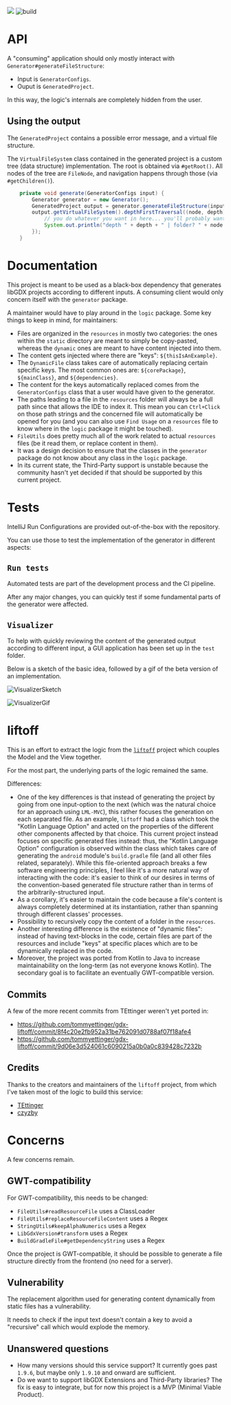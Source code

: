 [![](https://jitpack.io/v/payne911/gdx-setup-generator.svg)](https://jitpack.io/#payne911/gdx-setup-generator)
![build](https://github.com/payne911/gdx-setup-generator/workflows/build/badge.svg)

# API
A "consuming" application should only mostly interact with ``Generator#generateFileStructure``:
* Input is ``GeneratorConfigs``.
* Ouput is ``GeneratedProject``.

In this way, the logic's internals are completely hidden from the user.

## Using the output
The ``GeneratedProject`` contains a possible error message, and a virtual file structure.

The ``VirtualFileSystem`` class contained in the generated project is a custom tree (data structure) implementation. The root is obtained via ``#getRoot()``. All nodes of the tree are ``FileNode``, and navigation happens through those (via ``#getChildren()``).

```java
    private void generate(GeneratorConfigs input) {
        Generator generator = new Generator();
        GeneratedProject output = generator.generateFileStructure(input);
        output.getVirtualFileSystem().depthFirstTraversal((node, depth) -> {
            // you do whatever you want in here... you'll probably want to actually save those files, for example
            System.out.println("depth " + depth + " | folder? " + node.isFolder() + " | node path: " + node.getFullPath);
        });
    }
```

# Documentation
This project is meant to be used as a black-box dependency that generates libGDX projects according to different inputs. A consuming client would only concern itself with the ``generator`` package.

A maintainer would have to play around in the ``logic`` package. Some key things to keep in mind, for maintainers:
* Files are organized in the ``resources`` in mostly two categories: the ones within the ``static`` directory are meant to simply be copy-pasted, whereas the ``dynamic`` ones are meant to have content injected into them.
* The content gets injected where there are "keys": `${thisIsAnExample}`.
* The ``DynamicFile`` class takes care of automatically replacing certain specific keys. The most common ones are: ``${corePackage}``, ``${mainClass}``, and ``${dependencies}``.
* The content for the keys automatically replaced comes from the ``GeneratorConfigs`` class that a user would have given to the generator.
* The paths leading to a file in the ``resources`` folder will always be a full path since that allows the IDE to index it. This mean you can ``Ctrl+Click`` on those path strings and the concerned file will automatically be opened for you (and you can also use ``Find Usage`` on a ``resources`` file to know where in the ``logic`` package it might be touched).
* `FileUtils` does pretty much all of the work related to actual ``resources`` files (be it read them, or replace content in them).
* It was a design decision to ensure that the classes in the ``generator`` package do not know about any class in the ``logic`` package.
* In its current state, the Third-Party support is unstable because the community hasn't yet decided if that should be supported by this current project.

# Tests
IntelliJ Run Configurations are provided out-of-the-box with the repository.

You can use those to test the implementation of the generator in different aspects:

## ``Run tests``
Automated tests are part of the development process and the CI pipeline.

After any major changes, you can quickly test if some fundamental parts of the generator were affected.

## ``Visualizer``
To help with quickly reviewing the content of the generated output according to different input, a GUI application has been set up in the ``test`` folder.

Below is a sketch of the basic idea, followed by a gif of the beta version of an implementation.

![VisualizerSketch](media/visualizer_sketch.png)

![VisualizerGif](media/poc_demo.gif)

# liftoff
This is an effort to extract the logic from the [``liftoff``](https://github.com/tommyettinger/gdx-liftoff) project which couples the Model and the View together.

For the most part, the underlying parts of the logic remained the same.

Differences:
* One of the key differences is that instead of generating the project by going from one input-option to the next (which was the natural choice for an approach using ``LML-MVC``), this rather focuses the generation on each separated file.
As an example, ``liftoff`` had a class which took the "Kotlin Language Option" and acted on the properties of the different other components affected by that choice.
This current project instead focuses on specific generated files instead: thus, the "Kotlin Language Option" configuration is observed within the class which takes care of generating the ``android`` module's ``build.gradle`` file (and all other files related, separately).
While this file-oriented approach breaks a few software engineering principles, I feel like it's a more natural way of interacting with the code: it's easier to think of our desires in terms of the convention-based generated file structure rather than in terms of the arbitrarily-structured input.
* As a corollary, it's easier to maintain the code because a file's content is always completely determined at its instantiation, rather than spanning through different classes' processes.
* Possibility to recursively copy the content of a folder in the ``resources``.
* Another interesting difference is the existence of "dynamic files": instead of having text-blocks in the code, certain files are part of the resources and include "keys" at specific places which are to be dynamically replaced in the code.
* Moreover, the project was ported from Kotlin to Java to increase maintainability on the long-term (as not everyone knows Kotlin). The secondary goal is to facilitate an eventually GWT-compatible version.

## Commits
A few of the more recent commits from TEttinger weren't yet ported in:

* https://github.com/tommyettinger/gdx-liftoff/commit/8f4c20e2fb952a31be762091d0788af07f18afe4
* https://github.com/tommyettinger/gdx-liftoff/commit/9d06e3d524061c6090215a0b0a0c839428c7232b

## Credits
Thanks to the creators and maintainers of the ``liftoff`` project, from which I've taken most of the logic to build this service:
* [TEttinger](https://github.com/tommyettinger)
* [czyzby](https://github.com/czyzby)

# Concerns
A few concerns remain.

## GWT-compatibility
For GWT-compatibility, this needs to be changed:

* ``FileUtils#readResourceFile`` uses a ClassLoader
* ``FileUtils#replaceResourceFileContent`` uses a Regex
* ``StringUtils#keepAlphaNumerics`` uses a Regex
* ``LibGdxVersion#transform`` uses a Regex
* ``BuildGradleFile#getDependencyString`` uses a Regex

Once the project is GWT-compatible, it should be possible to generate a file structure directly from the frontend (no need for a server).

## Vulnerability
The replacement algorithm used for generating content dynamically from static files has a vulnerability.

It needs to check if the input text doesn't contain a key to avoid a "recursive" call which would explode the memory.

## Unanswered questions
* How many versions should this service support? It currently goes past ``1.9.6``, but maybe only ``1.9.10`` and onward are sufficient.
* Do we want to support libGDX Extensions and Third-Party libraries?
The fix is easy to integrate, but for now this project is a MVP (Minimal Viable Product).
